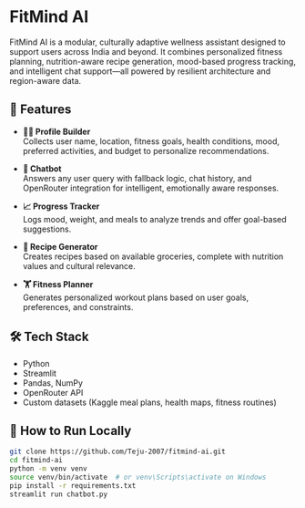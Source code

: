 # FitMind AI

FitMind AI is a modular, culturally adaptive wellness assistant designed to support users across India and beyond. It combines personalized fitness planning, nutrition-aware recipe generation, mood-based progress tracking, and intelligent chat support—all powered by resilient architecture and region-aware data.

## 🌟 Features

- **🧑‍💼 Profile Builder**  
  Collects user name, location, fitness goals, health conditions, mood, preferred activities, and budget to personalize recommendations.

- **💬 Chatbot**  
  Answers any user query with fallback logic, chat history, and OpenRouter integration for intelligent, emotionally aware responses.

- **📈 Progress Tracker**  
  Logs mood, weight, and meals to analyze trends and offer goal-based suggestions.

- **🥗 Recipe Generator**  
  Creates recipes based on available groceries, complete with nutrition values and cultural relevance.

- **🏋️ Fitness Planner**  
  Generates personalized workout plans based on user goals, preferences, and constraints.

## 🛠️ Tech Stack

- Python
- Streamlit
- Pandas, NumPy
- OpenRouter API
- Custom datasets (Kaggle meal plans, health maps, fitness routines)

## 🚀 How to Run Locally

```bash
git clone https://github.com/Teju-2007/fitmind-ai.git
cd fitmind-ai
python -m venv venv
source venv/bin/activate  # or venv\Scripts\activate on Windows
pip install -r requirements.txt
streamlit run chatbot.py
